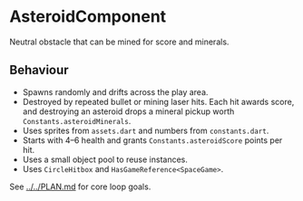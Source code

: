 # AsteroidComponent

Neutral obstacle that can be mined for score and minerals.

## Behaviour

- Spawns randomly and drifts across the play area.
- Destroyed by repeated bullet or mining laser hits. Each hit awards score, and
  destroying an asteroid drops a mineral pickup worth
  `Constants.asteroidMinerals`.
- Uses sprites from `assets.dart` and numbers from `constants.dart`.
- Starts with 4–6 health and grants `Constants.asteroidScore` points per hit.
- Uses a small object pool to reuse instances.
- Uses `CircleHitbox` and `HasGameReference<SpaceGame>`.

See [../../PLAN.md](../../PLAN.md) for core loop goals.
